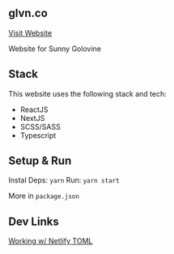 ## glvn.co

[Visit Website]('https://glvn.co')


Website for Sunny Golovine

## Stack

This website uses the following stack and tech:

* ReactJS
* NextJS
* SCSS/SASS
* Typescript



## Setup & Run

Instal Deps: `yarn`
Run: `yarn start`

More in `package.json`


 ## Dev Links

 [Working w/ Netlify TOML](https://docs.netlify.com/configure-builds/file-based-configuration/#sample-file)